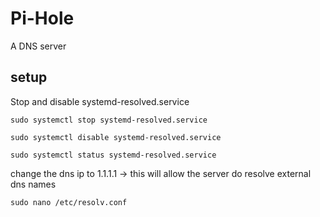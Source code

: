 # Pi-Hole
A DNS server


## setup
Stop and disable systemd-resolved.service
```
sudo systemctl stop systemd-resolved.service

sudo systemctl disable systemd-resolved.service

sudo systemctl status systemd-resolved.service

```

change the dns ip to 1.1.1.1 -> this will allow the server do resolve external dns names

```
sudo nano /etc/resolv.conf
```